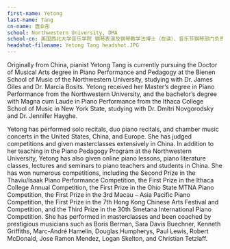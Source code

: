 ```yaml
---
first-name: Yetong
last-name: Tang
cn-name: 唐业彤
school: Northwestern University, DMA
school-cn: 美国西北大学音乐学院 钢琴表演及钢琴教学法博士（在读）、音乐节钢琴部门负责人及艺术总监助理
headshot-filename: Yetong Tang headshot.JPG
---
```

Originally from China, pianist Yetong Tang is currently pursuing the Doctor of Musical Arts degree in Piano Performance and Pedagogy at the Bienen School of Music of the Northwestern University, studying with Dr. James Giles and Dr. Marcia Bosits. Yetong received her Master’s degree in Piano Performance from the Northwestern University, and the bachelor’s degree with Magna cum Laude in Piano Performance from the Ithaca College School of Music in New York State, studying with Dr. Dmitri Novgorodsky and Dr. Jennifer Hayghe.

Yetong has performed solo recitals, duo piano recitals, and chamber music concerts in the United States, China, and Europe. She has judged competitions and given masterclasses extensively in China. In addition to her teaching in the Piano Pedagogy Program at the Northwestern University, Yetong has also given online piano lessons, piano literature classes, lectures and seminars to piano teachers and students in China. She has won numerous competitions, including the Second Prize in the Thaviu/Isaak Piano Performance Competition, the First Prize in the Ithaca College Annual Competition, the First Prize in the Ohio State MTNA Piano Competition, the First Prize in the 3rd Macau – Asia Pacific Piano Competition, the First Prize in the 7th Hong Kong Chinese Arts Festival and Competition, and the Third Prize in the 30th Smetana International Piano Competition. She has performed in masterclasses and been coached by prestigious musicians such as Boris Berman, Sara Davis Buechner, Kenneth Griffiths, Marc-André Hamelin, Douglas Humpherys, Paul Lewis, Robert McDonald, Jose Ramon Mendez, Logan Skelton, and Christian Tetzlaff.
